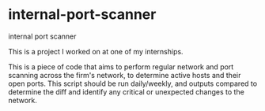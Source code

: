# internal-port-scanner
internal port scanner

This is a project I worked on at one of my internships. 

This is a piece of code that aims to perform regular network and port scanning across the firm's network, to determine active hosts and their open ports. This script should be run daily/weekly, and outputs compared to determine the diff and identify any critical or unexpected changes to the network. 